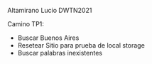 Altamirano Lucio
DWTN2021

Camino TP1:
- Buscar Buenos Aires
- Resetear Sitio para prueba de local storage
- Buscar palabras inexistentes
